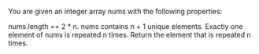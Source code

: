 You are given an integer array nums with the following properties:

nums.length == 2 \* n.
nums contains n + 1 unique elements.
Exactly one element of nums is repeated n times.
Return the element that is repeated n times.
